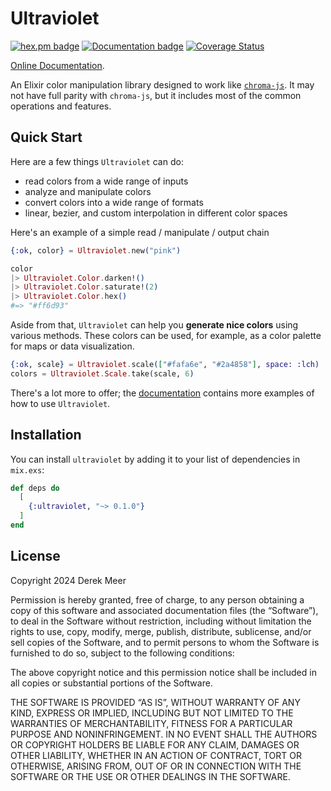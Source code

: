 # Ultraviolet

[![hex.pm badge](https://img.shields.io/badge/Package%20on%20hex.pm-informational)](https://hex.pm/packages/ultraviolet)
[![Documentation badge](https://img.shields.io/badge/Documentation-ff69b4)][docs]
[![Coverage Status](https://coveralls.io/repos/github/dcrck/ultraviolet/badge.svg?branch=main)](https://coveralls.io/github/dcrck/ultraviolet?branch=main)

[Online Documentation][docs].

An Elixir color manipulation library designed to work like
[`chroma-js`](https://github.com/gka/chroma.js). It may not have full parity
with `chroma-js`, but it includes most of the common operations and features.

## Quick Start

Here are a few things `Ultraviolet` can do:

- read colors from a wide range of inputs
- analyze and manipulate colors
- convert colors into a wide range of formats
- linear, bezier, and custom interpolation in different color spaces

Here's an example of a simple read / manipulate / output chain

```elixir
{:ok, color} = Ultraviolet.new("pink")

color
|> Ultraviolet.Color.darken!()
|> Ultraviolet.Color.saturate!(2)
|> Ultraviolet.Color.hex()
#=> "#ff6d93"
```

Aside from that, `Ultraviolet` can help you **generate nice colors** using
various methods. These colors can be used, for example, as a color palette for
maps or data visualization.

```elixir
{:ok, scale} = Ultraviolet.scale(["#fafa6e", "#2a4858"], space: :lch)
colors = Ultraviolet.Scale.take(scale, 6)
```

There's a lot more to offer; the [documentation][docs] contains more examples
of how to use `Ultraviolet`.

## Installation

You can install `ultraviolet` by adding it to your list of dependencies in
`mix.exs`:

```elixir
def deps do
  [
    {:ultraviolet, "~> 0.1.0"}
  ]
end
```

## License

Copyright 2024 Derek Meer

Permission is hereby granted, free of charge, to any person obtaining a copy of
this software and associated documentation files (the “Software”), to deal in
the Software without restriction, including without limitation the rights to
use, copy, modify, merge, publish, distribute, sublicense, and/or sell copies of
the Software, and to permit persons to whom the Software is furnished to do so,
subject to the following conditions:

The above copyright notice and this permission notice shall be included in all
copies or substantial portions of the Software.

THE SOFTWARE IS PROVIDED “AS IS”, WITHOUT WARRANTY OF ANY KIND, EXPRESS OR
IMPLIED, INCLUDING BUT NOT LIMITED TO THE WARRANTIES OF MERCHANTABILITY, FITNESS
FOR A PARTICULAR PURPOSE AND NONINFRINGEMENT. IN NO EVENT SHALL THE AUTHORS OR
COPYRIGHT HOLDERS BE LIABLE FOR ANY CLAIM, DAMAGES OR OTHER LIABILITY, WHETHER
IN AN ACTION OF CONTRACT, TORT OR OTHERWISE, ARISING FROM, OUT OF OR IN
CONNECTION WITH THE SOFTWARE OR THE USE OR OTHER DEALINGS IN THE SOFTWARE.

[docs]: https://hexdocs.pm/ultraviolet

